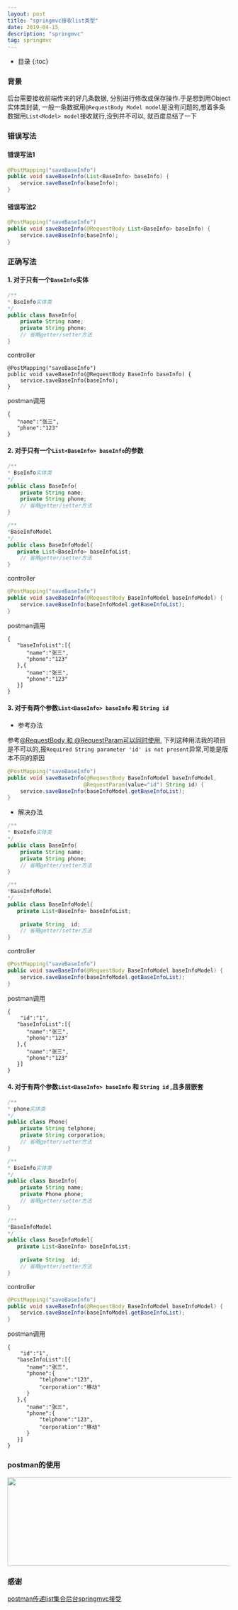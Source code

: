 ```yaml
---
layout: post
title: "springmvc接收list类型"
date: 2019-04-15
description: "springmvc"
tag: springmvc
---
```


* 目录
{:toc}
### 背景

后台需要接收前端传来的好几条数据, 分别进行修改或保存操作.于是想到用Object实体类封装, 一般一条数据用`@RequestBody Model model`是没有问题的,想着多条数据用`List<Model> model`接收就行,没到并不可以, 就百度总结了一下

### 错误写法

#### 错误写法1

```java
@PostMapping("saveBaseInfo")
public void saveBaseInfo(List<BaseInfo> baseInfo) {
    service.saveBaseInfo(baseInfo);
}
```

#### 错误写法2

```java
@PostMapping("saveBaseInfo")
public void saveBaseInfo(@RequestBody List<BaseInfo> baseInfo) {
    service.saveBaseInfo(baseInfo);
}
```

### 正确写法

#### 1. 对于只有一个`BaseInfo`实体

```java
/**
* BseInfo实体类
*/
public class BaseInfo{
    private String name;
    private String phone;
    // 省略getter/setter方法
}
```



controller

```
@PostMapping("saveBaseInfo")
public void saveBaseInfo(@RequestBody BaseInfo baseInfo) {
    service.saveBaseInfo(baseInfo);
}
```

postman调用

```
{
   "name":"张三",
   "phone":"123"
}
```



#### 2. 对于只有一个`List<BaseInfo> baseInfo`的参数

```java
/**
* BseInfo实体类
*/
public class BaseInfo{
    private String name;
    private String phone;
    // 省略getter/setter方法
}

/**
*BaseInfoModel
*/
public class BaseInfoModel{
   private List<BaseInfo> baseInfoList;
    // 省略getter/setter方法
}
```

controller

```java
@PostMapping("saveBaseInfo")
public void saveBaseInfo(@RequestBody BaseInfoModel baseInfoModel) {
    service.saveBaseInfo(baseInfoModel.getBaseInfoList);
}
```

postman调用

```
{
   "baseInfoList":[{
      "name":"张三",
   	  "phone":"123"
   },{
      "name":"张三",
   	  "phone":"123"
   }]
}
```

#### 3. 对于有两个参数`List<BaseInfo> baseInfo` 和 `String id`

- 参考办法

参考[@RequestBody 和 @RequestParam可以同时使用](https://blog.csdn.net/qq_22076345/article/details/80905460), 下列这种用法我的项目是不可以的,报`Required String parameter 'id' is not present`异常,可能是版本不同的原因

```java
@PostMapping("saveBaseInfo")
public void saveBaseInfo(@RequestBody BaseInfoModel baseInfoModel,
						@RequestParam(value="id") String id) {
    service.saveBaseInfo(baseInfoModel.getBaseInfoList);
}
```

- 解决办法

```java
/**
* BseInfo实体类
*/
public class BaseInfo{
    private String name;
    private String phone;
    // 省略getter/setter方法
}

/**
*BaseInfoModel
*/
public class BaseInfoModel{
   private List<BaseInfo> baseInfoList;
    
    private String  id;
    // 省略getter/setter方法
}
```

controller

```java
@PostMapping("saveBaseInfo")
public void saveBaseInfo(@RequestBody BaseInfoModel baseInfoModel) {
    service.saveBaseInfo(baseInfoModel.getBaseInfoList);
}
```

postman调用

```
{
	"id":"1",
   "baseInfoList":[{
      "name":"张三",
   	  "phone":"123"
   },{
      "name":"张三",
   	  "phone":"123"
   }]
}
```

#### 4. 对于有两个参数`List<BaseInfo> baseInfo` 和 `String id` ,且多层嵌套

```java
/**
* phone实体类
*/
public class Phone{
    private String telphone;
    private String corporation;
    // 省略getter/setter方法
}

/**
* BseInfo实体类
*/
public class BaseInfo{
    private String name;
    private Phone phone;
    // 省略getter/setter方法
}

/**
*BaseInfoModel
*/
public class BaseInfoModel{
   private List<BaseInfo> baseInfoList;
    
    private String  id;
    // 省略getter/setter方法
}
```

controller

```java
@PostMapping("saveBaseInfo")
public void saveBaseInfo(@RequestBody BaseInfoModel baseInfoModel) {
    service.saveBaseInfo(baseInfoModel.getBaseInfoList);
}
```

postman调用

```
{
	"id":"1",
   "baseInfoList":[{
      "name":"张三",
   	  "phone":{
          "telphone":"123",
          "corporation":"移动"
   	  }
   },{
      "name":"张三",
   	  "phone":{
          "telphone":"123",
          "corporation":"移动"
   	  }
   }]
}
```

### postman的使用

<img src="/images/posts/springmvc_accept_list/20190415.png" height="200" width="600"> 



### 感谢

[postman传递list集合后台springmvc接受](https://blog.csdn.net/m0_37034294/article/details/84327937)

